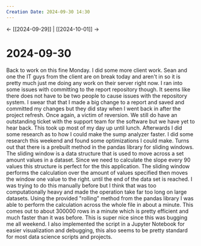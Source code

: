 ```yaml
---
Creation Date: 2024-09-30 14:30
---
```


<- [[2024-09-29]] | [[2024-10-01]]  ->

# 2024-09-30
Back to work on this fine Monday. I did some more client work. Sean and one the IT guys from the client are on break today and aren't in so it is pretty much just me doing any work on their server right now. I ran into some issues with committing to the report repository though. It seems like there does not have to be two people to cause issues with the repository system. I swear that that I made a big change to a report and saved and committed my changes but they did stay when I went back in after the project refresh. Once again, a victim of reversion. We still do have an outstanding ticket with the support team for the software but we have yet to hear back. This took up most of my day up until lunch. Afterwards I did some research as to how I could make the sump analyzer faster. I did some research this weekend and found some optimizations I could make. Turns out that there is a prebuilt method in the pandas library for sliding windows. The sliding window is a data structure that is used to move across a set amount values in a dataset. Since we need to calculate the slope every 90 values this structure is perfect for the this application. The sliding window performs the calculation over the amount of values specified then moves the window one value to the right. until the end of the data set is reached. I was trying to do this manually before but I think that was too computationally heavy and made the operation take far too long on large datasets. Using the provided "rolling" method from the pandas library I was able to perform the calculation across the whole file in about a minute. This comes out to about 300000 rows in a minute which is pretty efficient and much faster than it was before. This is super nice since this was bugging me all weekend. I also implemented the script in a Jupyter Notebook for easier visualization and debugging, this also seems to be pretty standard for most data science scripts and projects.